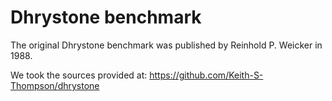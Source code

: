# Dhrystone benchmark

The original Dhrystone benchmark was published by Reinhold P. Weicker
in 1988.

We took the sources provided at:
<https://github.com/Keith-S-Thompson/dhrystone>
